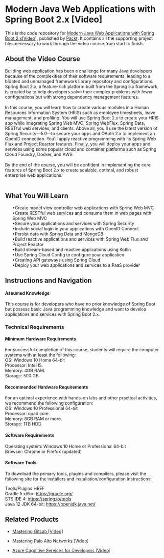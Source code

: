 # Modern Java Web Applications with Spring Boot 2.x [Video]
This is the code repository for [Modern Java Web Applications with Spring Boot 2.x[Video]]( https://www.packtpub.com/programming/modern-java-web-applications-with-spring-boot-2-x-video), published by [Packt](https://www.packtpub.com/?utm_source=github ). It contains all the supporting project files necessary to work through the video course from start to finish.
## About the Video Course	
Building web application has been a challenge for many Java developers because of the complexities of their software requirements, leading to a bloated and unmanaged framework library repository and configurations. Spring Boot 2.x, a feature-rich platform built from the Spring 5.x framework, is created by to help developers solve their complex problems with fewer configurations but with strong dependency management features. <br/><br/>
In this course, you will learn how to create various modules in a Human Resources Information System (HRIS) such as employee timesheets, leave management, and profiling. You will use Spring Boot 2.x to create your HRIS app while integrating Spring Web MVC, Spring WebFlux, Spring Data, RESTful web services, and clients. Above all, you'll use the latest version of Spring Security—5.0—to secure your apps and OAuth 2.x to implement an OpenID connection. You'll apply reactive programming with its Spring Web Flux and Project Reactor features. Finally, you will deploy your apps and services using some popular cloud and container platforms such as Spring Cloud Foundry, Docker, and AWS. <br/><br/>
By the end of the course, you will be confident in implementing the core features of Spring Boot 2.x to create scalable, optimal, and robust enterprise web applications. <br/><br/>
<H2>What You Will Learn</H2>
<DIV class>

<UL>
•Create model view controller web applications with Spring Web MVC<br/>
•Create RESTful web services and consume them in web pages with Spring Web MVC<br/>
•Secure your applications and services with Spring Security<br/>
•Include social login in your applications with OpenID Connect<br/>
•Persist data with Spring Data and MongoDB<br/>
•Build reactive applications and services with Spring Web Flux and Project Reactor<br/>
•Build stream-based and reactive applications using Kotlin<br/>
•Use Spring Cloud Config to configure your application<br/>
•Creating API gateways using Spring Cloud<br/>
•Deploy your web applications and services to a PaaS provider<br/>


</LI></UL></DIV>

## Instructions and Navigation
#### Assumed Knowledge
This course is for developers who have no prior knowledge of Spring Boot but possess basic Java programming knowledge and want to develop applications and services with Spring Boot 2.x.

### Technical Requirements
#### Minimum Hardware Requirements<br/>
For successful completion of this course, students will require the computer systems with at least the following:<br/>
OS: Windows 10 Home 64-bit<br/>
Processor: Intel I5.<br/>
Memory: 4GB RAM.<br/>
Storage: 500 GB.<br/>

#### Recommended Hardware Requirements<br/>
For an optimal experience with hands-on labs and other practical activities, we recommend the following configuration:<br/>
OS: Windows 10 Professional 64-bit<br/>
Processor: quad core.<br/>
Memory: 8GB RAM or more.<br/>
Storage: 1TB HDD.<br/>

#### Software Requirements<br/>
Operating system: Windows 10 Home or Professional 64-bit<br/>
Browser: Chrome or Firefox (updated)<br/>

#### Software Tools<br/>
To download the primary tools, plugins and compilers, please visit the following site for the installers and installation/configuration instructions:<br/>

Tools/Plugins	HREF<br/>
Gradle 5.x/6.x:	https://gradle.org/<br/>
STS IDE 4:	https://spring.io/tools<br/>
Java 12 JDK 64-bit:	https://openjdk.java.net/<br/>

## Related Products
* [Mastering GitLab [Video]](https://www.packtpub.com/networking-and-servers/mastering-gitlab-video?utm_source=github&utm_medium=repository&utm_campaign=9781789537642)

* [Mastering Palo Alto Networks [Video]](https://www.packtpub.com/networking-and-servers/mastering-palo-alto-networks-video)

* [Azure Cognitive Services for Developers [Video]](https://www.packtpub.com/application-development/azure-cognitive-services-developers-video)
